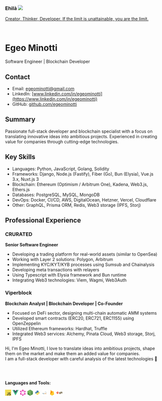 ### Ehilà <img src="https://media.giphy.com/media/hvRJCLFzcasrR4ia7z/giphy.gif" width="25px">


<a href="https://www.linkedin.com/in/egeominotti/"> Creator, Thinker, Developer.
If the limit is unattainable, you are the limit.
</a>

<br />

# Egeo Minotti
Software Engineer | Blockchain Developer

## Contact
- Email: egeominotti@gmail.com
- LinkedIn: [www.linkedin.com/in/egeominotti](https://www.linkedin.com/in/egeominotti)
- GitHub: [github.com/egeominotti](https://github.com/egeominotti)

## Summary
Passionate full-stack developer and blockchain specialist with a focus on translating innovative ideas into ambitious projects. Experienced in creating value for companies through cutting-edge technologies.

## Key Skills
- Languages: Python, JavaScript, Golang, Solidity
- Frameworks: Django, Node.js (Fastify), Fiber (Go), Bun (Elysia), Vue.js 3.x, Nuxt.js 3
- Blockchain: Ethereum (Optimism / Arbitrum One), Kadena, Web3.js, Ethers.js
- Databases: PostgreSQL, MySQL, MongoDB
- DevOps: Docker, CI/CD, AWS, DigitalOcean, Hetzner, Vercel, Cloudflare
- Other: GraphQL, Prisma ORM, Redis, Web3 storage (IPFS, Storj)

## Professional Experience

### CRURATED
**Senior Software Engineer**
- Developing a trading platform for real-world assets (similar to OpenSea)
- Working with Layer 2 solutions: Polygon, Arbitrum
- Implementing KYC/KYT/KYB processes using Sumsub and Chainalysis
- Developing meta transactions with relayers
- Using Typescript with Elysia framework and Bun runtime
- Integrating Web3 technologies: Viem, Wagmi, Web3Auth

### Viperblock
**Blockchain Analyst | Blockchain Developer | Co-Founder** 
- Focused on DeFi sector, designing multi-chain automatic AMM systems
- Developed smart contracts (ERC20, ERC721, ERC1155) using OpenZeppelin
- Utilized Ethereum frameworks: Hardhat, Truffle
- Integrated Web3 services: Alchemy, Pinata Cloud, Web3 storage, Storj, IPFS


Hi, I'm Egeo Minotti, I love to translate ideas into ambitious projects, shape them on the market and make them an added value for companies. <br />
I am a full-stack developer with careful analysis of the latest technologies 🚀
<br />
  
  <br />
  <br />
  
**Languages and Tools:**  

<code><img height="20" src="https://raw.githubusercontent.com/github/explore/80688e429a7d4ef2fca1e82350fe8e3517d3494d/topics/javascript/javascript.png"></code>
<code><img height="20" src="https://raw.githubusercontent.com/github/explore/80688e429a7d4ef2fca1e82350fe8e3517d3494d/topics/vue/vue.png"></code>
<code><img height="20" src="https://raw.githubusercontent.com/github/explore/5c058a388828bb5fde0bcafd4bc867b5bb3f26f3/topics/graphql/graphql.png"></code>
<code><img height="20" src="https://raw.githubusercontent.com/github/explore/80688e429a7d4ef2fca1e82350fe8e3517d3494d/topics/nodejs/nodejs.png"></code>
<code><img height="20" src="https://raw.githubusercontent.com/github/explore/80688e429a7d4ef2fca1e82350fe8e3517d3494d/topics/python/python.png"></code>
<code><img height="20" src="https://raw.githubusercontent.com/github/explore/80688e429a7d4ef2fca1e82350fe8e3517d3494d/topics/mysql/mysql.png"></code>
<code><img height="20" src="https://raw.githubusercontent.com/github/explore/80688e429a7d4ef2fca1e82350fe8e3517d3494d/topics/firebase/firebase.png"></code>
<code><img height="20" src="https://raw.githubusercontent.com/github/explore/80688e429a7d4ef2fca1e82350fe8e3517d3494d/topics/git/git.png"></code>

